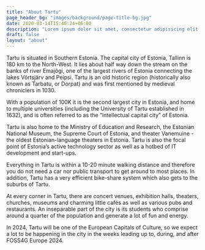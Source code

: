 ```yaml
---
title: "About Tartu"
page_header_bg: "images/background/page-title-bg.jpg"
date: 2020-03-14T15:40:24+06:00
description: "Lorem ipsum dolor sit amet, consectetur adipisicing elit. Maiores, velit."
draft: false
layout: "about"
---
```


Tartu is situated in Southern Estonia. The capital city of Estonia, Tallinn is 180 km to the North-West. It lies about half way down the stream on the banks of river Emajõgi, one of the largest rivers of Estonia connecting the lakes Võrtsjärv and Peipsi. Tartu is an old historic region (historically also known as Tarbatu, or Dorpat) and was first mentioned by medieval chroniclers in 1030.

With a population of 100K it is the second largest city in Estonia, and home to multiple universities (including the University of Tartu established in 1632), and is often referred to as the “intellectual capital city” of Estonia. 

Tartu is also home to the Ministry of Education and Research, the Estonian National Museum, the Supreme Court of Estonia, and theater Vanemuine - the oldest Estonian-language theaters in Estonia. Tartu is also the focal point of Estonia’s active technology sector as well as a hotbed of IT development and start-ups. 

Everything in Tartu is within a 10-20 minute walking distance and therefore you do not need a car nor public transport to get around to most places. In addition, Tartu has a very efficient bike-share system which also gets to the suburbs of Tartu.

At every corner in Tartu, there are concert venues, exhibition halls, theaters, churches, museums and charming little cafés as well as various pubs and restaurants. An inseparable part of the city is its students who comprise around a quarter of the population and generate a lot of fun and energy. 

In 2024, Tartu will be one of the European Capitals of Culture, so we expect a lot to be happening in the city in the weeks leading up to, during, and after FOSS4G Europe 2024.